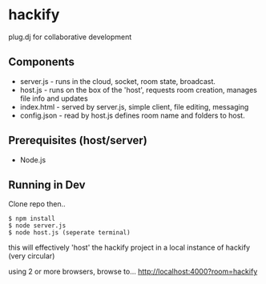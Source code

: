 hackify
=======

plug.dj for collaborative development

## Components
* server.js - runs in the cloud, socket, room state, broadcast.
* host.js - runs on the box of the 'host', requests room creation, manages file info and updates
* index.html - served by server.js, simple client, file editing, messaging
* config.json - read by host.js defines room name and folders to host.

## Prerequisites (host/server)
* Node.js

## Running in Dev
Clone repo then..
```
$ npm install
$ node server.js
$ node host.js (seperate terminal)
```
this will effectively 'host' the hackify project in a local instance of hackify (very circular)

using 2 or more browsers, browse to... [http://localhost:4000?room=hackify](http://localhost:4000?room=hackify)


